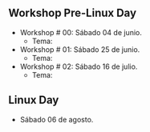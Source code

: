 ## Workshop Pre-Linux Day
- Workshop # 00: Sábado 04 de junio.
	- Tema: 
- Workshop # 01: Sábado 25 de junio.
 	- Tema: 
- Workshop # 02: Sábado 16 de julio.
	- Tema: 












## Linux Day
- Sábado 06 de agosto.